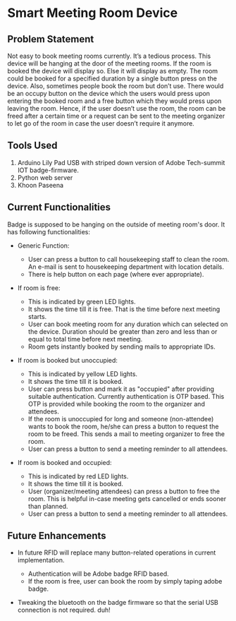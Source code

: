 # Smart Meeting Room Device

## Problem Statement
Not easy to book meeting rooms currently. It’s a tedious process. This device will be hanging at the door of the meeting rooms. If the room is booked the device will display so. Else it will display as empty. The room could be booked for a specified duration by a single button press on the device. Also, sometimes people book the room but don’t use. There would be an occupy button on the device which the users would press upon entering the booked room and a free button which they would press upon leaving the room. Hence, if the user doesn’t use the room, the room can be freed after a certain time or a request can be sent to the meeting organizer to let go of the room in case the user doesn’t require it anymore.

## Tools Used
1. Arduino Lily Pad USB with striped down version of Adobe Tech-summit IOT badge-firmware.
2. Python web server
3. Khoon Paseena

## Current Functionalities

Badge is supposed to be hanging on the outside of meeting room's door. It has following functionalities:
* Generic Function:
	* User can press a button to call housekeeping staff to clean the room. An e-mail is sent to housekeeping department with location details.
	* There is help button on each page (where ever appropriate).
 
* If room is free:
	* This is indicated by green LED lights. 
	* It shows the time till it is free. That is the time before next meeting starts.
	* User can book meeting room for any duration which can selected on the device. Duration should be greater than zero and less than or equal to total time before next meeting.
	* Room gets instantly booked by sending mails to appropriate IDs.

* If room is booked but unoccupied:
	* This is indicated by yellow LED lights. 
	* It shows the time till it is booked.
	* User can press button and mark it as "occupied" after providing suitable authentication. Currently authentication is OTP based. This OTP is provided while booking the room to the organizer and attendees.
	* If the room is unoccupied for long and someone (non-attendee) wants to book the room, he/she can press a button to request the room to be freed. This sends a mail to meeting organizer to free the room.
	* User can press a button to send a meeting reminder to all attendees.
 
* If room is booked and occupied:
	* This is indicated by red LED lights.
	* It shows the time till it is booked.
	* User (organizer/meeting attendees) can press a button to free the room. This is helpful in-case meeting gets cancelled or ends sooner than planned.
	* User can press a button to send a meeting reminder to all attendees.
	
## Future Enhancements

* In future RFID will replace many button-related operations in current implementation.
	* Authentication will be  Adobe badge RFID based.
	* If the room is free, user can book the room by simply taping adobe badge.

* Tweaking the bluetooth on the badge firmware so that the serial USB connection is not required. duh!